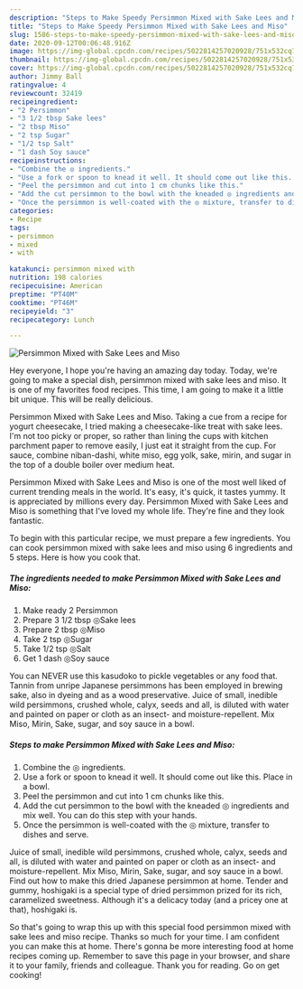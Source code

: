 ```yaml
---
description: "Steps to Make Speedy Persimmon Mixed with Sake Lees and Miso"
title: "Steps to Make Speedy Persimmon Mixed with Sake Lees and Miso"
slug: 1586-steps-to-make-speedy-persimmon-mixed-with-sake-lees-and-miso
date: 2020-09-12T00:06:48.916Z
image: https://img-global.cpcdn.com/recipes/5022814257020928/751x532cq70/persimmon-mixed-with-sake-lees-and-miso-recipe-main-photo.jpg
thumbnail: https://img-global.cpcdn.com/recipes/5022814257020928/751x532cq70/persimmon-mixed-with-sake-lees-and-miso-recipe-main-photo.jpg
cover: https://img-global.cpcdn.com/recipes/5022814257020928/751x532cq70/persimmon-mixed-with-sake-lees-and-miso-recipe-main-photo.jpg
author: Jimmy Ball
ratingvalue: 4
reviewcount: 32419
recipeingredient:
- "2 Persimmon"
- "3 1/2 tbsp Sake lees"
- "2 tbsp Miso"
- "2 tsp Sugar"
- "1/2 tsp Salt"
- "1 dash Soy sauce"
recipeinstructions:
- "Combine the ◎ ingredients."
- "Use a fork or spoon to knead it well. It should come out like this. Place in a bowl."
- "Peel the persimmon and cut into 1 cm chunks like this."
- "Add the cut persimmon to the bowl with the kneaded ◎ ingredients and mix well. You can do this step with your hands."
- "Once the persimmon is well-coated with the ◎ mixture, transfer to dishes and serve."
categories:
- Recipe
tags:
- persimmon
- mixed
- with

katakunci: persimmon mixed with 
nutrition: 198 calories
recipecuisine: American
preptime: "PT40M"
cooktime: "PT46M"
recipeyield: "3"
recipecategory: Lunch

---
```



![Persimmon Mixed with Sake Lees and Miso](https://img-global.cpcdn.com/recipes/5022814257020928/751x532cq70/persimmon-mixed-with-sake-lees-and-miso-recipe-main-photo.jpg)

Hey everyone, I hope you're having an amazing day today. Today, we're going to make a special dish, persimmon mixed with sake lees and miso. It is one of my favorites food recipes. This time, I am going to make it a little bit unique. This will be really delicious.

Persimmon Mixed with Sake Lees and Miso. Taking a cue from a recipe for yogurt cheesecake, I tried making a cheesecake-like treat with sake lees. I&#39;m not too picky or proper, so rather than lining the cups with kitchen parchment paper to remove easily, I just eat it straight from the cup. For sauce, combine niban-dashi, white miso, egg yolk, sake, mirin, and sugar in the top of a double boiler over medium heat.

Persimmon Mixed with Sake Lees and Miso is one of the most well liked of current trending meals in the world. It's easy, it's quick, it tastes yummy. It is appreciated by millions every day. Persimmon Mixed with Sake Lees and Miso is something that I've loved my whole life. They're fine and they look fantastic.


To begin with this particular recipe, we must prepare a few ingredients. You can cook persimmon mixed with sake lees and miso using 6 ingredients and 5 steps. Here is how you cook that.

<!--inarticleads1-->

##### The ingredients needed to make Persimmon Mixed with Sake Lees and Miso:

1. Make ready 2 Persimmon
1. Prepare 3 1/2 tbsp ◎Sake lees
1. Prepare 2 tbsp ◎Miso
1. Take 2 tsp ◎Sugar
1. Take 1/2 tsp ◎Salt
1. Get 1 dash ◎Soy sauce


You can NEVER use this kasudoko to pickle vegetables or any food that. Tannin from unripe Japanese persimmons has been employed in brewing sake, also in dyeing and as a wood preservative. Juice of small, inedible wild persimmons, crushed whole, calyx, seeds and all, is diluted with water and painted on paper or cloth as an insect- and moisture-repellent. Mix Miso, Mirin, Sake, sugar, and soy sauce in a bowl. 

<!--inarticleads2-->

##### Steps to make Persimmon Mixed with Sake Lees and Miso:

1. Combine the ◎ ingredients.
1. Use a fork or spoon to knead it well. It should come out like this. Place in a bowl.
1. Peel the persimmon and cut into 1 cm chunks like this.
1. Add the cut persimmon to the bowl with the kneaded ◎ ingredients and mix well. You can do this step with your hands.
1. Once the persimmon is well-coated with the ◎ mixture, transfer to dishes and serve.


Juice of small, inedible wild persimmons, crushed whole, calyx, seeds and all, is diluted with water and painted on paper or cloth as an insect- and moisture-repellent. Mix Miso, Mirin, Sake, sugar, and soy sauce in a bowl. Find out how to make this dried Japanese persimmon at home. Tender and gummy, hoshigaki is a special type of dried persimmon prized for its rich, caramelized sweetness. Although it&#39;s a delicacy today (and a pricey one at that), hoshigaki is. 

So that's going to wrap this up with this special food persimmon mixed with sake lees and miso recipe. Thanks so much for your time. I am confident you can make this at home. There's gonna be more interesting food at home recipes coming up. Remember to save this page in your browser, and share it to your family, friends and colleague. Thank you for reading. Go on get cooking!
